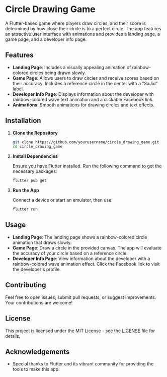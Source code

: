 # Circle Drawing Game

A Flutter-based game where players draw circles, and their score is determined by how close their circle is to a perfect circle. The app features an attractive user interface with animations and provides a landing page, a game page, and a developer info page.

## Features

- **Landing Page**: Includes a visually appealing animation of rainbow-colored circles being drawn slowly.
- **Game Page**: Allows users to draw circles and receive scores based on their accuracy. Includes a reference circle in the center with a "SaJid" label.
- **Developer Info Page**: Displays information about the developer with rainbow-colored wave text animation and a clickable Facebook link.
- **Animations**: Smooth animations for drawing circles and text effects.


## Installation

1. **Clone the Repository**

    ```bash
    git clone https://github.com/yourusername/circle_drawing_game.git
    cd circle_drawing_game
    ```

2. **Install Dependencies**

    Ensure you have Flutter installed. Run the following command to get the necessary packages:

    ```bash
    flutter pub get
    ```

3. **Run the App**

    Connect a device or start an emulator, then use:

    ```bash
    flutter run
    ```

## Usage

- **Landing Page**: The landing page shows a rainbow-colored circle animation that draws slowly.
- **Game Page**: Draw a circle in the provided canvas. The app will evaluate the accuracy of your circle based on a reference circle.
- **Developer Info Page**: View information about the developer with a rainbow-colored wave animation effect. Click the Facebook link to visit the developer's profile.

## Contributing

Feel free to open issues, submit pull requests, or suggest improvements. Your contributions are welcome!

## License

This project is licensed under the MIT License - see the [LICENSE](LICENSE) file for details.

## Acknowledgements

- Special thanks to Flutter and its vibrant community for providing the tools to make this app.

